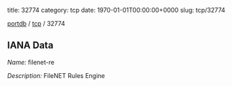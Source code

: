 title: 32774
category: tcp
date: 1970-01-01T00:00:00+0000
slug: tcp/32774

[portdb](/) / [tcp](/category/tcp.html) / 32774


## IANA Data

_Name:_ filenet-re

_Description:_ FileNET Rules Engine

